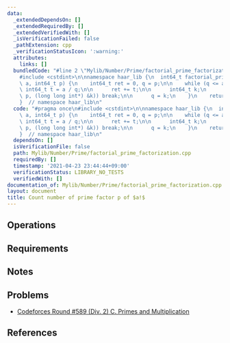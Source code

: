 ```yaml
---
data:
  _extendedDependsOn: []
  _extendedRequiredBy: []
  _extendedVerifiedWith: []
  _isVerificationFailed: false
  _pathExtension: cpp
  _verificationStatusIcon: ':warning:'
  attributes:
    links: []
  bundledCode: "#line 2 \"Mylib/Number/Prime/factorial_prime_factorization.cpp\"\n\
    #include <cstdint>\n\nnamespace haar_lib {\n  int64_t factorial_prime_factorization(int64_t\
    \ a, int64_t p) {\n    int64_t ret = 0, q = p;\n\n    while (q <= a) {\n     \
    \ int64_t t = a / q;\n\n      ret += t;\n\n      int64_t k;\n      if (__builtin_smulll_overflow(q,\
    \ p, (long long int*) &k)) break;\n\n      q = k;\n    }\n    return ret;\n  }\n\
    }  // namespace haar_lib\n"
  code: "#pragma once\n#include <cstdint>\n\nnamespace haar_lib {\n  int64_t factorial_prime_factorization(int64_t\
    \ a, int64_t p) {\n    int64_t ret = 0, q = p;\n\n    while (q <= a) {\n     \
    \ int64_t t = a / q;\n\n      ret += t;\n\n      int64_t k;\n      if (__builtin_smulll_overflow(q,\
    \ p, (long long int*) &k)) break;\n\n      q = k;\n    }\n    return ret;\n  }\n\
    }  // namespace haar_lib\n"
  dependsOn: []
  isVerificationFile: false
  path: Mylib/Number/Prime/factorial_prime_factorization.cpp
  requiredBy: []
  timestamp: '2021-04-23 23:44:44+09:00'
  verificationStatus: LIBRARY_NO_TESTS
  verifiedWith: []
documentation_of: Mylib/Number/Prime/factorial_prime_factorization.cpp
layout: document
title: Count number of prime factor p of $a!$
---
```


## Operations

## Requirements

## Notes

## Problems

- [Codeforces Round #589 (Div. 2) C. Primes and Multiplication](https://codeforces.com/contest/1228/problem/C)

## References
